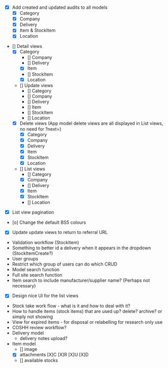 - [X] Add created and updated audits to all models
  - [X] Category
  - [X] Company
  - [X] Delivery
  - [X] Item & StockItem
  - [X] Location
- [] Detail views
  - [X] Category
    - [] Company
    - [] Delivery
    - [X] Item
    - [] StockItem
    - [X] Location
  - [] Update views
    - [] Category
    - [] Company
    - [] Delivery
    - [] Item
    - [] StockItem
    - [] Location
  - [X] Delete views (App model delete views are all displayed in List views, no need for ?next=)
    - [X] Category
    - [X] Company
    - [X] Delivery
    - [X] Item
    - [X] StockItem
    - [X] Location
  - [] List views
    - [] Category
    - [X] Company
    - [] Delivery
    - [X] Item
    - [X] StockItem
    - [] Location
- [X] List view pagination
- [o] Change the default BS5 colours
- [X] Update update views to return to referral URL
- Validation workflow (StockItem)
- Something to better id a delivery when it appears in the dropdown (StockItemCreate?)
- User groups
- Restrict which group of users can do which CRUD
- Model search function
- Full site search function
- Item search to include manufacturer/supplier name? (Perhaps not necessary)
- [X] Design nice UI for the list views
- Stock take work flow - what is it and how to deal with it?
- How to handle items (stock items) that are used up? delete? archive? or simply not showing
- View for expired items - for disposal or relabelling for research only use
- COSHH review workflow?
- Delivery model
  - delivery notes upload?
- Item model
  - [] image
  - [X] attachments [X]C [X]R [X]U [X]D
  - [] available stocks
  
